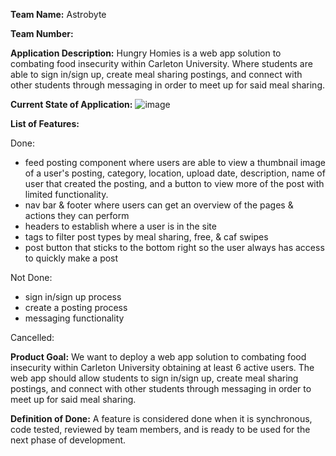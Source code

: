 **Team Name:** Astrobyte

**Team Number:**

**Application Description:** Hungry Homies is a web app solution to combating food insecurity within Carleton University. Where students are able to sign in/sign up, create meal sharing postings, and connect with other students through messaging in order to meet up for said meal sharing.

**Current State of Application:**
![image](https://github.com/mathewgut/hungryhomies/assets/54915426/c245157d-fa40-4305-8531-0e3be50c3c98)

**List of Features:**

Done:
- feed posting component where users are able to view a thumbnail image of a user's posting, category, location, upload date, description, name of user that created the posting, and a button to view more of the post with limited functionality.
- nav bar & footer where users can get an overview of the pages & actions they can perform
- headers to establish where a user is in the site
- tags to filter post types by meal sharing, free, & caf swipes
- post button that sticks to the bottom right so the user always has access to quickly make a post

Not Done:
- sign in/sign up process
- create a posting process
- messaging functionality
  
Cancelled:


**Product Goal:**
We want to deploy a web app solution to combating food insecurity within Carleton University obtaining at least 6 active users. The web app should allow students to sign in/sign up, create meal sharing postings, and connect with other students through messaging in order to meet up for said meal sharing.

**Definition of Done:**
A feature is considered done when it is synchronous, code tested, reviewed by team members, and is ready to be used for the next phase of development.

